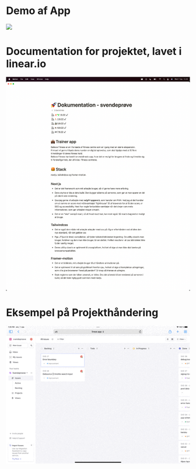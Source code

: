 # Demo af App

![](demo.gif)

# Documentation for projektet, lavet i linear.io

![](asdasdasdasdasd.png)

# Eksempel på Projekthåndering

![](projekthandelinglinear.gif)
